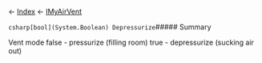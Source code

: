 ← [Index](Api-Index) ← [IMyAirVent](SpaceEngineers.Game.ModAPI.Ingame.IMyAirVent)

```csharp[bool](System.Boolean) Depressurize```##### Summary

Vent mode false - pressurize (filling room) true - depressurize (sucking air out)

